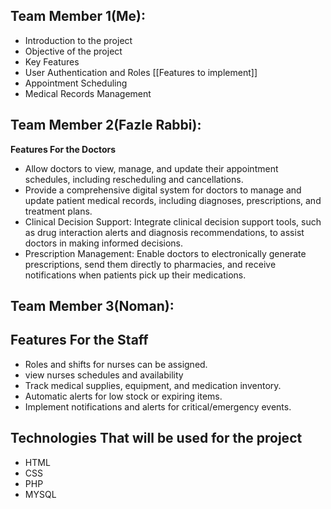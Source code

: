 ## Team Member 1(Me):
- Introduction to the project
- Objective of the project
- Key Features
- User Authentication and Roles [[Features to implement]]
- Appointment Scheduling
- Medical Records Management
## Team Member 2(Fazle Rabbi):
**Features For the Doctors**
- Allow doctors to view, manage, and update their appointment schedules, including rescheduling and cancellations.
- Provide a comprehensive digital system for doctors to manage and update patient medical records, including diagnoses, prescriptions, and treatment plans.
- Clinical Decision Support: Integrate clinical decision support tools, such as drug interaction alerts and diagnosis recommendations, to assist doctors in making informed decisions.
- Prescription Management: Enable doctors to electronically generate prescriptions, send them directly to pharmacies, and receive notifications when patients pick up their medications.
## Team Member 3(Noman):
**Features For the Staff**
- 
- Roles and shifts for nurses can be assigned.
- view nurses schedules and availability
- Track medical supplies, equipment, and medication inventory.
- Automatic alerts for low stock or expiring items.
- Implement notifications and alerts for critical/emergency events.
## Technologies That will be used for the project

- HTML
- CSS
- PHP
- MYSQL
